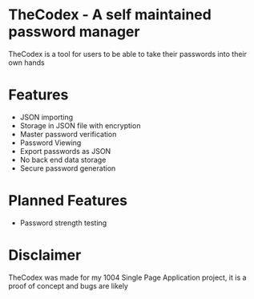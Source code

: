 # TheCodex -  A self maintained password manager
TheCodex is a tool for users to be able to take their passwords into their own hands

# Features
- JSON importing
- Storage in JSON file with encryption
- Master password verification
- Password Viewing
- Export passwords as JSON
- No back end data storage
- Secure password generation

# Planned Features
- Password strength testing

# Disclaimer
TheCodex was made for my 1004 Single Page Application project, it is a proof of concept and bugs are likely
